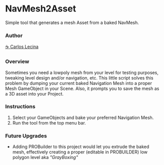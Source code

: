 # NavMesh2Asset
 Simple tool that generates a mesh Asset from a baked NavMesh.

### Author
[☕ Carlos Lecina](https://ko-fi.com/carloslecina)

### Overview
 Sometimes you need a lowpoly mesh from your level for testing purposes, tweaking level design and/or navigation, etc.
 This little script solves this problem by dumping your current baked Navigation Mesh into a proper Mesh GameObject in your Scene.
 Also, it prompts you to save the mesh as a 3D asset into your Project.
  
### Instructions
 1. Select your GameObjects and bake your preferred Navigation Mesh.
 2. Run the tool from the top menu bar.
 
### Future Upgrades
 - Adding PROBuilder to this project would let you extrude the baked mesh, effectively creating a proper (editable in PROBUILDER) low polygon level aka *"GrayBoxing"*
